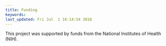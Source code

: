 ```yaml
---
title: Funding
keywords: 
last_updated: Fri Jul  1 16:14:54 2016
---
```


This project was supported by funds from the National Institutes of Health (NIH).

